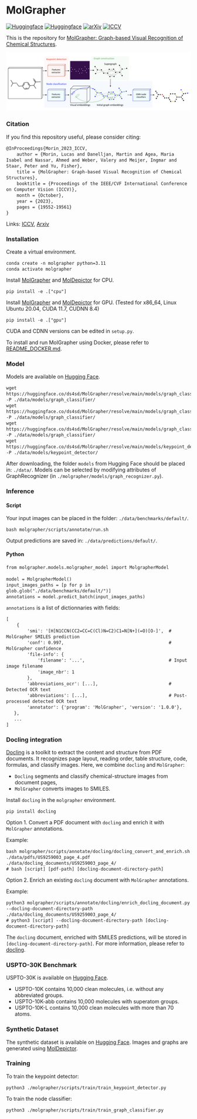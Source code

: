 # MolGrapher

[![Huggingface](https://img.shields.io/badge/%F0%9F%A4%97%20Hugging%20Face-USPTO%0A30K-blue)](https://huggingface.co/datasets/ds4sd/USPTO-30K/)
[![Huggingface](https://img.shields.io/badge/%F0%9F%A4%97%20Hugging%20Face-MolGrapher%0ASynthetic%0A300K-blue)](https://huggingface.co/datasets/ds4sd/MolGrapher-Synthetic-300K)
[![arXiv](https://img.shields.io/badge/arXiv-2308.12234-919191.svg)](https://doi.org/10.48550/arXiv.2308.12234)
[![ICCV](https://img.shields.io/badge/Paper-iccv51070.2023.01791-b31b1b.svg)](https://openaccess.thecvf.com/content/ICCV2023/html/Morin_MolGrapher_Graph-based_Visual_Recognition_of_Chemical_Structures_ICCV_2023_paper.html)

This is the repository for [MolGrapher: Graph-based Visual Recognition of Chemical Structures](https://openaccess.thecvf.com/content/ICCV2023/html/Morin_MolGrapher_Graph-based_Visual_Recognition_of_Chemical_Structures_ICCV_2023_paper.html).

![MolGrapher](assets/model_architecture.png)

### Citation

If you find this repository useful, please consider citing:
```
@InProceedings{Morin_2023_ICCV,
    author = {Morin, Lucas and Danelljan, Martin and Agea, Maria Isabel and Nassar, Ahmed and Weber, Valery and Meijer, Ingmar and Staar, Peter and Yu, Fisher},
    title = {MolGrapher: Graph-based Visual Recognition of Chemical Structures},
    booktitle = {Proceedings of the IEEE/CVF International Conference on Computer Vision (ICCV)},
    month = {October},
    year = {2023},
    pages = {19552-19561}
}
```
Links: [ICCV](https://openaccess.thecvf.com/content/ICCV2023/html/Morin_MolGrapher_Graph-based_Visual_Recognition_of_Chemical_Structures_ICCV_2023_paper.html), [Arxiv](https://arxiv.org/abs/2308.12234) 

### Installation

Create a virtual environment.
```
conda create -n molgrapher python=3.11
conda activate molgrapher
```
Install [MolGrapher](https://github.com/DS4SD/MolGrapher/) and [MolDepictor](https://github.com/DS4SD/MolDepictor/) for CPU.
```
pip install -e .["cpu"]
```

Install [MolGrapher](https://github.com/DS4SD/MolGrapher/) and [MolDepictor](https://github.com/DS4SD/MolDepictor/) for GPU. (Tested for x86_64, Linux Ubuntu 20.04, CUDA 11.7, CUDNN 8.4)
```
pip install -e .["gpu"]
```
CUDA and CDNN versions can be edited in `setup.py`.

To install and run MolGrapher using Docker, please refer to [README_DOCKER.md](https://github.com/DS4SD/MolGrapher/blob/main/README_DOCKER.md).

### Model

Models are available on [Hugging Face](https://huggingface.co/ds4sd/MolGrapher).
```
wget https://huggingface.co/ds4sd/MolGrapher/resolve/main/models/graph_classifier/gc_gcn_model.ckpt -P ./data/models/graph_classifier/
wget https://huggingface.co/ds4sd/MolGrapher/resolve/main/models/graph_classifier/gc_no_stereo_model.ckpt -P ./data/models/graph_classifier/
wget https://huggingface.co/ds4sd/MolGrapher/resolve/main/models/graph_classifier/gc_stereo_model.ckpt -P ./data/models/graph_classifier/
wget https://huggingface.co/ds4sd/MolGrapher/resolve/main/models/keypoint_detector/kd_model.ckpt -P ./data/models/keypoint_detector/
```

After downloading, the folder `models` from Hugging Face should be placed in: `./data/`.
Models can be selected by modifying attributes of GraphRecognizer (in `./molgrapher/models/graph_recognizer.py`). 

### Inference

#### Script
Your input images can be placed in the folder: `./data/benchmarks/default/`.
```
bash molgrapher/scripts/annotate/run.sh
```
Output predictions are saved in: `./data/predictions/default/`.

#### Python
```
from molgrapher.models.molgrapher_model import MolgrapherModel

model = MolgrapherModel()
input_images_paths = [p for p in glob.glob("./data/benchmarks/default/")]
annotations = model.predict_batch(input_images_paths)  
```

`annotations` is a list of dictionnaries with fields:
```
[
    {
        'smi': '[H]N1CCN(CC2=CC=C(Cl)N=C2)C1=N[N+](=O)[O-]',  # MolGrapher SMILES prediction
        'conf': 0.997,                                        # MolGrapher confidence
        'file-info': {
            'filename': '...',                                # Input image filename
            'image_nbr': 1       
        }, 
        'abbreviations_ocr': [...],                           # Detected OCR text
        'abbreviations': [...],                               # Post-processed detected OCR text
        'annotator': {'program': 'MolGrapher', 'version': '1.0.0'},
   },
   ...
]
```

### Docling integration
[Docling](https://github.com/DS4SD/docling) is a toolkit to extract the content and structure from PDF documents. It recognizes page layout, reading order, table structure, code, formulas, and classify images. 
Here, we combine `docling` and `MolGrapher`: 
- `Docling` segments and classify chemical-structure images from document pages,
- `MolGrapher` converts images to SMILES.

Install `docling` in the `molgrapher` environment.
```
pip install docling
```

Option 1. Convert a PDF document with `docling` and enrich it with `MolGrapher` annotations. 

Example: 
```
bash molgrapher/scripts/annotate/docling/docling_convert_and_enrich.sh ./data/pdfs/US9259003_page_4.pdf ./data/docling_documents/US9259003_page_4/
# bash [script] [pdf-path] [docling-document-directory-path]
```
Option 2. Enrich an existing `docling` document with `MolGrapher` annotations.

Example: 
```
python3 molgrapher/scripts/annotate/docling/enrich_docling_document.py --docling-document-directory-path ./data/docling_documents/US9259003_page_4/  
# python3 [script] --docling-document-directory-path [docling-document-directory-path]
```

The `docling` document, enriched with SMILES predictions, will be stored in `[docling-document-directory-path]`.
For more information, please refer to [docling](https://github.com/DS4SD/docling).

### USPTO-30K Benchmark

USPTO-30K is available on [Hugging Face](https://huggingface.co/datasets/ds4sd/USPTO-30K).
- USPTO-10K contains 10,000 clean molecules, i.e. without any abbreviated groups. 
- USPTO-10K-abb contains 10,000 molecules with superatom groups.
- USPTO-10K-L contains 10,000 clean molecules with more than 70 atoms. 

### Synthetic Dataset

The synthetic dataset is available on [Hugging Face](https://huggingface.co/datasets/ds4sd/MolGrapher-Synthetic-300K).
Images and graphs are generated using [MolDepictor](https://github.com/DS4SD/MolDepictor/).

### Training

To train the keypoint detector:
```
python3 ./molgrapher/scripts/train/train_keypoint_detector.py
```
To train the node classifier:
```
python3 ./molgrapher/scripts/train/train_graph_classifier.py
```
